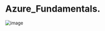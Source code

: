 # Azure_Fundamentals.
![image](https://github.com/user-attachments/assets/5b523a25-63da-4932-a053-f2dd49c94075)
